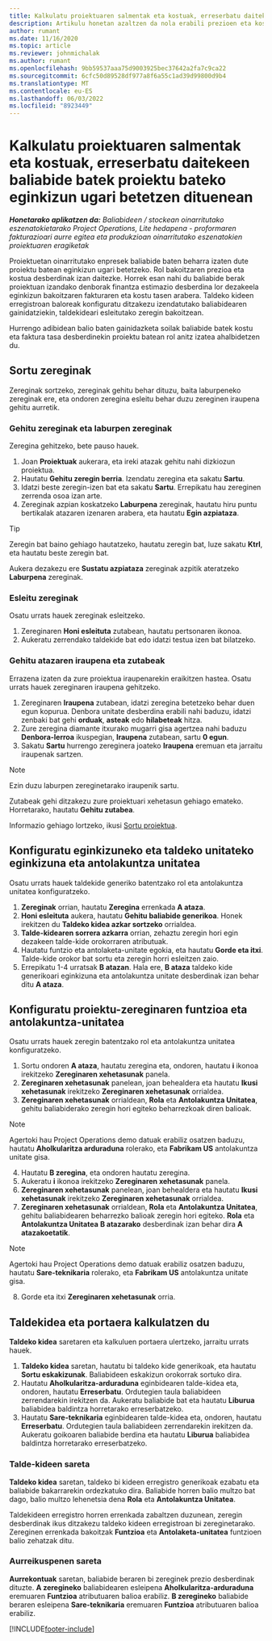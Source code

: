 ```yaml
---
title: Kalkulatu proiektuaren salmentak eta kostuak, erreserbatu daitekeen baliabide batek proiektu bateko eginkizun ugari betetzen dituenean
description: Artikulu honetan azaltzen da nola erabili prezioen eta kostuen estimazioak onartzeko proiektu batean hainbat rol betetzen dituen baliabide baterako.
author: rumant
ms.date: 11/16/2020
ms.topic: article
ms.reviewer: johnmichalak
ms.author: rumant
ms.openlocfilehash: 9bb59537aaa75d9003925bec37642a2fa7c9ca22
ms.sourcegitcommit: 6cfc50d89528df977a8f6a55c1ad39d99800d9b4
ms.translationtype: MT
ms.contentlocale: eu-ES
ms.lasthandoff: 06/03/2022
ms.locfileid: "8923449"
---
```

# <a name="estimate-project-sales-and-costs-when-a-bookable-resource-fills-multiple-roles-on-a-project"></a>Kalkulatu proiektuaren salmentak eta kostuak, erreserbatu daitekeen baliabide batek proiektu bateko eginkizun ugari betetzen dituenean 

_**Honetarako aplikatzen da:** Baliabideen / stockean oinarritutako eszenatokietarako Project Operations, Lite hedapena - proformaren fakturazioari aurre egitea eta produkzioan oinarritutako eszenatokien proiektuaren eragiketak_ 

Proiektuetan oinarritutako enpresek baliabide baten beharra izaten dute proiektu batean eginkizun ugari betetzeko. Rol bakoitzaren prezioa eta kostua desberdinak izan daitezke. Horrek esan nahi du baliabide berak proiektuan izandako denborak finantza estimazio desberdina lor dezakeela eginkizun bakoitzaren fakturaren eta kostu tasen arabera. Taldeko kideen erregistroan baloreak konfiguratu ditzakezu izendatutako baliabidearen gainidatziekin, taldekideari esleitutako zeregin bakoitzean.

Hurrengo adibidean balio baten gainidazketa soilak baliabide batek kostu eta faktura tasa desberdinekin proiektu batean rol anitz izatea ahalbidetzen du.

## <a name="create-tasks"></a>Sortu zereginak
Zereginak sortzeko, zereginak gehitu behar dituzu, baita laburpeneko zereginak ere, eta ondoren zeregina esleitu behar duzu zereginen iraupena gehitu aurretik. 

### <a name="add-tasks-and-summary-tasks"></a>Gehitu zereginak eta laburpen zereginak
Zeregina gehitzeko, bete pauso hauek.

1. Joan **Proiektuak** aukerara, eta ireki atazak gehitu nahi dizkiozun proiektua.
2. Hautatu **Gehitu zeregin berria**. Izendatu zeregina eta sakatu **Sartu**.
3. Idatzi beste zeregin-izen bat eta sakatu **Sartu**. Errepikatu hau zereginen zerrenda osoa izan arte.
3. Zereginak azpian koskatzeko **Laburpena** zereginak, hautatu hiru puntu bertikalak atazaren izenaren arabera, eta hautatu **Egin azpiataza**. 

  > [!TIP]
  > Zeregin bat baino gehiago hautatzeko, hautatu zeregin bat, luze sakatu **Ktrl**, eta hautatu beste zeregin bat.
  >
  > Aukera dezakezu ere **Sustatu azpiataza** zereginak azpitik ateratzeko **Laburpena** zereginak.

### <a name="assign-tasks"></a>Esleitu zereginak

Osatu urrats hauek zereginak esleitzeko.

1. Zereginaren **Honi esleituta** zutabean, hautatu pertsonaren ikonoa.
2. Aukeratu zerrendako taldekide bat edo idatzi testua izen bat bilatzeko.

### <a name="add-task-duration-and-columns"></a>Gehitu atazaren iraupena eta zutabeak

Errazena izaten da zure proiektua iraupenarekin eraikitzen hastea. Osatu urrats hauek zereginaren iraupena gehitzeko.

1. Zereginaren **Iraupena** zutabean, idatzi zeregina betetzeko behar duen egun kopurua. Denbora unitate desberdina erabili nahi baduzu, idatzi zenbaki bat gehi **orduak**, **asteak** edo **hilabeteak** hitza.
2. Zure zeregina diamante itxurako mugarri gisa agertzea nahi baduzu **Denbora-lerroa** ikuspegian, **Iraupena** zutabean, sartu **0 egun**.
3. Sakatu **Sartu** hurrengo zereginera joateko **Iraupena** eremuan eta jarraitu iraupenak sartzen.

  > [!NOTE]
  > Ezin duzu laburpen zereginetarako iraupenik sartu.

Zutabeak gehi ditzakezu zure proiektuari xehetasun gehiago emateko. Horretarako, hautatu **Gehitu zutabea**. 

Informazio gehiago lortzeko, ikusi [Sortu proiektua](https://support.microsoft.com/en-us/office/create-a-project-a5b5e823-fb2e-45fd-be00-7d84422d9749).

## <a name="set-up-the-role-and-organization-unit-for-a-generic-project-team-member"></a>Konfiguratu eginkizuneko eta taldeko unitateko eginkizuna eta antolakuntza unitatea
Osatu urrats hauek taldekide generiko batentzako rol eta antolakuntza unitatea konfiguratzeko.

1. **Zereginak** orrian, hautatu **Zeregina** errenkada **A ataza**. 
2. **Honi esleituta** aukera, hautatu **Gehitu baliabide generikoa**. Honek irekitzen du **Taldeko kidea azkar sortzeko** orrialdea.
3. **Talde-kidearen sorrera azkarra** orrian, zehaztu zeregin hori egin dezakeen talde-kide orokorraren atributuak.
4. Hautatu funtzio eta antolaketa-unitate egokia, eta hautatu **Gorde eta itxi**. Talde-kide orokor bat sortu eta zeregin horri esleitzen zaio. 
5. Errepikatu 1-4 urratsak **B atazan**. Hala ere, **B ataza** taldeko kide generikoari eginkizuna eta antolakuntza unitate desberdinak izan behar ditu **A ataza**. 

## <a name="set-up-the-role-and-organization-unit-for-a-project-task"></a>Konfiguratu proiektu-zereginaren funtzioa eta antolakuntza-unitatea
Osatu urrats hauek zeregin batentzako rol eta antolakuntza unitatea konfiguratzeko.

1. Sortu ondoren **A ataza**, hautatu zeregina eta, ondoren, hautatu **i** ikonoa irekitzeko **Zereginaren xehetasunak** panela. 
2. **Zereginaren xehetasunak** panelean, joan behealdera eta hautatu **Ikusi xehetasunak** irekitzeko **Zereginaren xehetasunak** orrialdea.
3. **Zereginaren xehetasunak** orrialdean, **Rola** eta **Antolakuntza Unitatea**, gehitu baliabiderako zeregin hori egiteko beharrezkoak diren balioak. 

  > [!NOTE]
  > Agertoki hau Project Operations demo datuak erabiliz osatzen baduzu, hautatu **Aholkularitza arduraduna** rolerako, eta **Fabrikam US** antolakuntza unitate gisa.

4. Hautatu **B zeregina**, eta ondoren hautatu zeregina.
5. Aukeratu **i** ikonoa irekitzeko **Zereginaren xehetasunak** panela. 
6. **Zereginaren xehetasunak** panelean, joan behealdera eta hautatu **Ikusi xehetasunak** irekitzeko **Zereginaren xehetasunak** orrialdea.
7. **Zereginaren xehetasunak** orrialdean, **Rola** eta **Antolakuntza Unitatea**, gehitu baliabidearen beharrezko balioak zeregin hori egiteko. **Rola** eta **Antolakuntza Unitatea** **B atazarako** desberdinak izan behar dira **A atazakoetatik**. 

  > [!NOTE]
  > Agertoki hau Project Operations demo datuak erabiliz osatzen baduzu, hautatu **Sare-teknikaria** rolerako, eta **Fabrikam US** antolakuntza unitate gisa.

8. Gorde eta itxi **Zereginaren xehetasunak** orria. 

## <a name="team-member-and-estimates-behavior"></a>Taldekidea eta portaera kalkulatzen du 
**Taldeko kidea** saretaren eta kalkuluen portaera ulertzeko, jarraitu urrats hauek.

1. **Taldeko kidea** saretan, hautatu bi taldeko kide generikoak, eta hautatu **Sortu eskakizunak**. Baliabideen eskakizun orokorrak sortuko dira. 
2. Hautatu **Aholkularitza-arduraduna** eginbidearen talde-kidea eta, ondoren, hautatu **Erreserbatu**. Ordutegien taula baliabideen zerrendarekin irekitzen da. Aukeratu baliabide bat eta hautatu **Liburua** baliabidea baldintza horretarako erreserbatzeko.
3. Hautatu **Sare-teknikaria** eginbidearen talde-kidea eta, ondoren, hautatu **Erreserbatu**. Ordutegien taula baliabideen zerrendarekin irekitzen da. Aukeratu goikoaren baliabide berdina eta hautatu **Liburua** baliabidea baldintza horretarako erreserbatzeko.

### <a name="team-member-grid"></a>Talde-kideen sareta 

**Taldeko kidea** saretan, taldeko bi kideen erregistro generikoak ezabatu eta baliabide bakarrarekin ordezkatuko dira. Baliabide horren balio multzo bat dago, balio multzo lehenetsia dena **Rola** eta **Antolakuntza Unitatea**.

Taldekideen erregistro horren errenkada zabaltzen duzunean, zeregin desberdinak ikus ditzakezu taldeko kideen erregistroan bi zereginetarako. Zereginen errenkada bakoitzak **Funtzioa** eta **Antolaketa-unitatea** funtzioen balio zehatzak ditu. 

### <a name="estimates-grid"></a>Aurreikuspenen sareta 

**Aurrekontuak** saretan, baliabide beraren bi zereginek prezio desberdinak dituzte. **A zeregineko** baliabidearen esleipena **Aholkularitza-arduraduna** eremuaren **Funtzioa** atributuaren balioa erabiliz. **B zeregineko** baliabide beraren esleipena **Sare-teknikaria** eremuaren **Funtzioa** atributuaren balioa erabiliz.


[!INCLUDE[footer-include](../includes/footer-banner.md)]